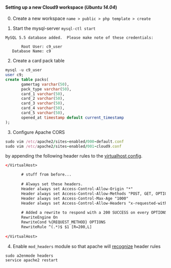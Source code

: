 #### Setting up a new Cloud9 workspace (*Ubuntu 14.04*)

0. Create a new workspace `name > public > php template > create`

1. Start the mysql-server `mysql-ctl start`
```
MySQL 5.5 database added.  Please make note of these credentials:

       Root User: c9_user
   Database Name: c9
```
2. Create a card pack table
```sql
mysql -u c9_user
user c9;
create table packs(
       gamertag varchar(50),
       pack_type varchar(50),
       card_1 varchar(50),
       card_2 varchar(50),
       card_3 varchar(50),
       card_4 varchar(50),
       card_5 varchar(50),
       opened_at timestamp default current_timestamp
);
```
3. Configure Apache CORS
```ruby
sudo vim /etc/apache2/sites-enabled/000-default.conf
sudo vim /etc/apache2/sites-enabled/001-cloud9.conf
```
by appending the following header rules to the [virtualhost config](https://benjaminhorn.io/code/setting-cors-cross-origin-resource-sharing-on-apache-with-correct-response-headers-allowing-everything-through/).
```xml
</VirtualHost>

       # stuff from before...
       
       # Always set these headers.
       Header always set Access-Control-Allow-Origin "*"
       Header always set Access-Control-Allow-Methods "POST, GET, OPTIONS, DELETE, PUT"
       Header always set Access-Control-Max-Age "1000"
       Header always set Access-Control-Allow-Headers "x-requested-with, Content-Type, origin, authorization, accept, client-security-token"
       
       # Added a rewrite to respond with a 200 SUCCESS on every OPTIONS request.
       RewriteEngine On
       RewriteCond %{REQUEST_METHOD} OPTIONS
       RewriteRule ^(.*)$ $1 [R=200,L]
       
</VirtualHost>
```
4. Enable `mod_headers` module so that apache will [recognize](http://blog.adin.pro/2013-09-09/invalid-command-header-perhaps-misspelled-or-defined-by-a-module-not-included-in-the-server-configuration/) header rules
```ruby
sudo a2enmode headers
service apache2 restart
```
